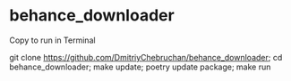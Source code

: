 # behance_downloader

Copy to run in Terminal

git clone https://github.com/DmitriyChebruchan/behance_downloader;
cd behance_downloader;
make update;
poetry update package;
make run
